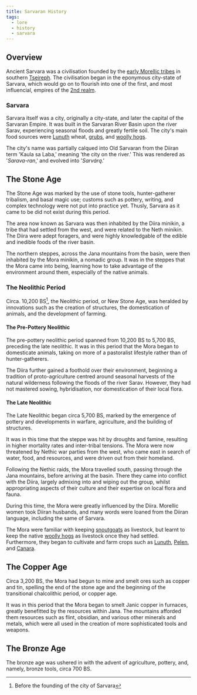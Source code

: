 ```yaml
---
title: Sarvaran History
tags:
  - lore
  - history
  - sarvara
---
```

## Overview
Ancient Sarvara was a civilisation founded by the [early Morellic tribes](lore/2nd-realm/early-morellic-tribes.md) in southern [Tseireph](lore/2nd-realm/tseireph.md). The civilisation began in the eponymous city-state of Sarvara, which would go on to flourish into one of the first, and most influencial, empires of the [2nd realm](lore/2nd-realm.md).
### Sarvara
Sarvara itself was a city, originally a city-state, and later the capital of the Sarvaran Empire. It was built in the Sarvaran River Basin upon the river Sarav, experiencing seasonal floods and greatly fertile soil. The city's main food sources were [Lunuth](flora/lunuth.md) wheat, [grubs](fauna/grubs.md), and [woolly hogs](fauna/woolly-hogs.md).

The city's name was partially calqued into Old Sarvaran from the Diiran term 'Kaula sa Laba,' meaning 'the city on the river.' This was rendered as '*Sarava-ran*,' and evolved into '*Sarvárą*.'
## The Stone Age
The Stone Age was marked by the use of stone tools, hunter-gatherer tribalism, and basal magic use; customs such as pottery, writing, and complex technology were not put into practice yet. Thusly, Sarvara as it came to be did not exist during this period.

The area now known as Sarvara was then inhabited by the Diira minikin, a tribe that had settled from the west, and were related to the Neth minikin. The Diira were adept foragers, and were highly knowledgable of the edible and inedible foods of the river basin.

The northern steppes, across the Jana mountains from the basin, were then inhabited by the Mora minikin, a nomadic group. It was in the steppes that the Mora came into being, learning how to take advantage of the environment around them, especially of the native animals.
### The Neolithic Period
Circa. 10,200 BS[^1], the Neolithic period, or New Stone Age, was heralded by innovations such as the creation of structures, the domestication of animals, and the development of farming.
#### The Pre-Pottery Neolithic
The pre-pottery neolithic period spanned from 10,200 BS to 5,700 BS, preceding the late neolithic. It was in this period that the Mora began to domesticate animals, taking on more of a pastoralist lifestyle rather than of hunter-gatherers.

The Diira further gained a foothold over their environment, beginning a tradition of proto-agriculture centred around seasonal harvests of the natural wilderness following the floods of the river Sarav. However, they had not mastered sowing, hybridisation, nor domestication of their local flora.
#### The Late Neolithic
The Late Neolithic began circa 5,700 BS, marked by the emergence of pottery and developments in warfare, agriculture, and the building of structures.

It was in this time that the steppe was hit by droughts and famine, resulting in higher mortality rates and inter-tribal tensions. The Mora were now threatened by Nethic war parties from the west, who came east in search of water, food, and resources, and were driven out from their homeland.

Following the Nethic raids, the Mora travelled south, passing through the Jana mountains, before arriving at the basin. There they came into conflict with the Diira, largely admixing into and wiping out the group, whilst appropriating aspects of their culture and their expertise on local flora and fauna.

During this time, the Mora were greatly influenced by the Diira. Morellic women took Diiran husbands, and many words were loaned from the Diiran language, including the same of Sarvara.

The Mora were familiar with keeping [snoutgoats](fauna/snoutgoats.md) as livestock, but learnt to keep the native [woolly hogs](fauna/woolly-hogs.md) as livestock once they had settled. Furthermore, they began to cultivate and farm crops such as [Lunuth](flora/lunuth.md), [Pelen](flora/pelen.md), and [Canara](flora/canara.md).
## The Copper Age
Circa 3,200 BS, the Mora had begun to mine and smelt ores such as copper and tin, spelling the end of the stone age and the beginning of the transitional chalcolithic period, or copper age.

It was in this period that the Mora began to smelt Janic copper in furnaces, greatly benefitted by the resources within Jana. The mountains afforded them resources such as flint, obsidian, and various other minerals and metals, which were all used in the creation of more sophisticated tools and weapons.
## The Bronze Age
The bronze age was ushered in with the advent of agriculture, pottery, and, namely, bronze tools, circa 700 BS. 

[^1]: Before the founding of the city of Sarvara